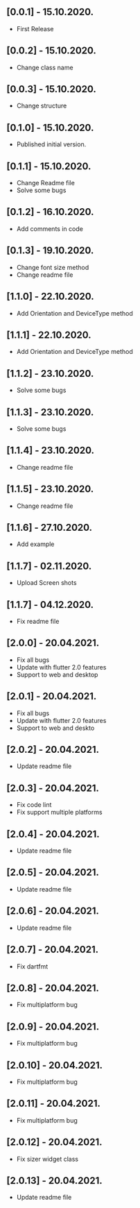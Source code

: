 ## [0.0.1] - 15.10.2020.

* First Release

## [0.0.2] - 15.10.2020.

* Change class name

## [0.0.3] - 15.10.2020.

* Change structure

## [0.1.0] - 15.10.2020.

* Published initial version.

## [0.1.1] - 15.10.2020.

* Change Readme file
* Solve some bugs

## [0.1.2] - 16.10.2020.

* Add comments in code

## [0.1.3] - 19.10.2020.

* Change font size method 
* Change readme file

## [1.1.0] - 22.10.2020.

* Add Orientation and DeviceType method

## [1.1.1] - 22.10.2020.

* Add Orientation and DeviceType method

## [1.1.2] - 23.10.2020.

* Solve some bugs

## [1.1.3] - 23.10.2020.

* Solve some bugs

## [1.1.4] - 23.10.2020.

* Change readme file

## [1.1.5] - 23.10.2020.

* Change readme file

## [1.1.6] - 27.10.2020.

* Add example

## [1.1.7] - 02.11.2020.

* Upload Screen shots

## [1.1.7] - 04.12.2020.

* Fix readme file

## [2.0.0] - 20.04.2021.

* Fix all bugs
* Update with flutter 2.0 features
* Support to web and desktop

## [2.0.1] - 20.04.2021.

* Fix all bugs
* Update with flutter 2.0 features
* Support to web and deskto

## [2.0.2] - 20.04.2021.

* Update readme file

## [2.0.3] - 20.04.2021.

* Fix code lint
* Fix support multiple platforms

## [2.0.4] - 20.04.2021.

* Update readme file

## [2.0.5] - 20.04.2021.

* Update readme file

## [2.0.6] - 20.04.2021.

* Update readme file

## [2.0.7] - 20.04.2021.

* Fix dartfmt

## [2.0.8] - 20.04.2021.

* Fix multiplatform bug

## [2.0.9] - 20.04.2021.

* Fix multiplatform bug

## [2.0.10] - 20.04.2021.

* Fix multiplatform bug

## [2.0.11] - 20.04.2021.

* Fix multiplatform bug

## [2.0.12] - 20.04.2021.

* Fix sizer widget class

## [2.0.13] - 20.04.2021.

* Update readme file
